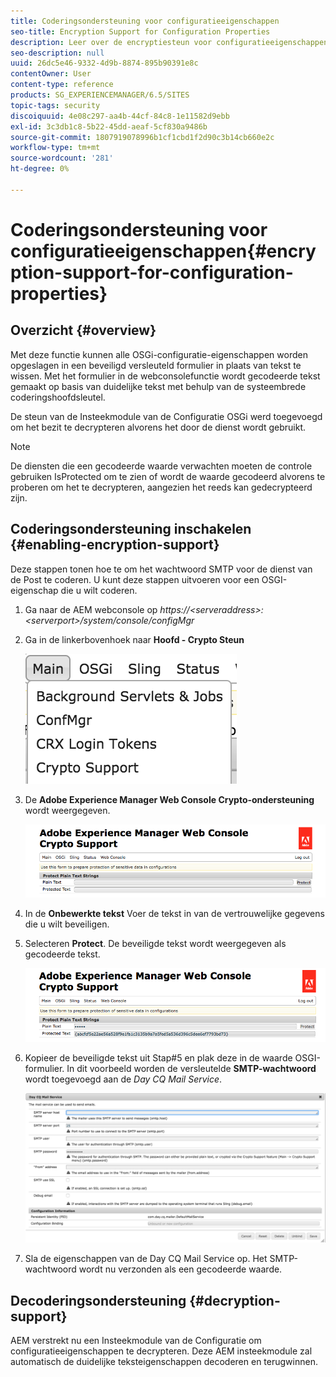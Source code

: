 ```yaml
---
title: Coderingsondersteuning voor configuratieeigenschappen
seo-title: Encryption Support for Configuration Properties
description: Leer over de encryptiesteun voor configuratieeigenschappen die in AEM worden verstrekt.
seo-description: null
uuid: 26dc5e46-9332-4d9b-8874-895b90391e8c
contentOwner: User
content-type: reference
products: SG_EXPERIENCEMANAGER/6.5/SITES
topic-tags: security
discoiquuid: 4e08c297-aa4b-44cf-84c8-1e11582d9ebb
exl-id: 3c3db1c8-5b22-45dd-aeaf-5cf830a9486b
source-git-commit: 1807919078996b1cf1cbd1f2d90c3b14cb660e2c
workflow-type: tm+mt
source-wordcount: '281'
ht-degree: 0%

---
```


# Coderingsondersteuning voor configuratieeigenschappen{#encryption-support-for-configuration-properties}

## Overzicht {#overview}

Met deze functie kunnen alle OSGi-configuratie-eigenschappen worden opgeslagen in een beveiligd versleuteld formulier in plaats van tekst te wissen. Met het formulier in de webconsolefunctie wordt gecodeerde tekst gemaakt op basis van duidelijke tekst met behulp van de systeembrede coderingshoofdsleutel.

De steun van de Insteekmodule van de Configuratie OSGi werd toegevoegd om het bezit te decrypteren alvorens het door de dienst wordt gebruikt.

>[!NOTE]
>
>De diensten die een gecodeerde waarde verwachten moeten de controle gebruiken IsProtected om te zien of wordt de waarde gecodeerd alvorens te proberen om het te decrypteren, aangezien het reeds kan gedecrypteerd zijn.

## Coderingsondersteuning inschakelen {#enabling-encryption-support}

Deze stappen tonen hoe te om het wachtwoord SMTP voor de dienst van de Post te coderen. U kunt deze stappen uitvoeren voor een OSGI-eigenschap die u wilt coderen.

1. Ga naar de AEM webconsole op *https://&lt;serveraddress>:&lt;serverport>/system/console/configMgr*
1. Ga in de linkerbovenhoek naar **Hoofd - Crypto Steun**

   ![chlimage_1-325](assets/chlimage_1-325.png)

1. De **Adobe Experience Manager Web Console Crypto-ondersteuning** wordt weergegeven.

   ![screen_shot_2018-08-01at113417am](assets/screen_shot_2018-08-01at113417am.png)

1. In de **Onbewerkte tekst** Voer de tekst in van de vertrouwelijke gegevens die u wilt beveiligen.
1. Selecteren **Protect**. De beveiligde tekst wordt weergegeven als gecodeerde tekst.

   ![screen_shot_2018-08-01at113844am](assets/screen_shot_2018-08-01at113844am.png)

1. Kopieer de beveiligde tekst uit Stap#5 en plak deze in de waarde OSGI-formulier. In dit voorbeeld worden de versleutelde **SMTP-wachtwoord** wordt toegevoegd aan de *Day CQ Mail Service*.

   ![screen_shot_2016-12-18at105809pm](assets/screen_shot_2016-12-18at105809pm.png)

1. Sla de eigenschappen van de Day CQ Mail Service op. Het SMTP-wachtwoord wordt nu verzonden als een gecodeerde waarde.

## Decoderingsondersteuning {#decryption-support}

AEM verstrekt nu een Insteekmodule van de Configuratie om configuratieeigenschappen te decrypteren. Deze AEM insteekmodule zal automatisch de duidelijke teksteigenschappen decoderen en terugwinnen.
